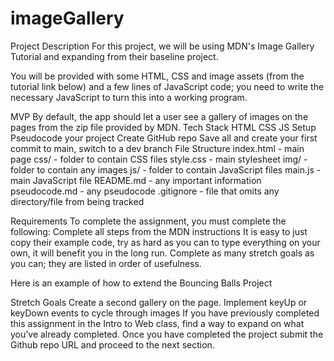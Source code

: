 # imageGallery

Project Description
For this project, we will be using MDN's Image Gallery Tutorial and expanding from their baseline project.

You will be provided with some HTML, CSS and image assets (from the tutorial link below) and a few lines of JavaScript code; you need to write the necessary JavaScript to turn this into a working program.

MVP
By default, the app should let a user see a gallery of images on the pages from the zip file provided by MDN.
Tech Stack
HTML
CSS
JS
Setup
Pseudocode your project
Create GitHub repo
Save all and create your first commit to main, switch to a dev branch
File Structure
index.html - main page
css/ - folder to contain CSS files
style.css - main stylesheet
img/ - folder to contain any images
js/ - folder to contain JavaScript files
main.js - main JavaScript file
README.md - any important information
pseudocode.md - any pseudocode
.gitignore - file that omits any directory/file from being tracked

Requirements
To complete the assignment, you must complete the following:
Complete all steps from the MDN instructions
It is easy to just copy their example code, try as hard as you can to type everything on your own, it will benefit you in the long run.
Complete as many stretch goals as you can; they are listed in order of usefulness.

Here is an example of how to extend the Bouncing Balls Project

Stretch Goals
Create a second gallery on the page.
Implement keyUp or keyDown events to cycle through images
If you have previously completed this assignment in the Intro to Web class, find a way to expand on what you’ve already completed. 
Once you have completed the project submit the Github repo URL and proceed to the next section.
